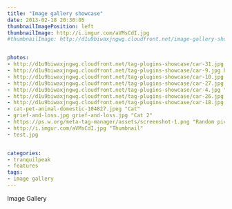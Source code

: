 ```yaml
---
title: "Image gallery showcase"
date: 2013-02-18 20:30:05
thumbnailImagePosition: left
thumbnailImage: http://i.imgur.com/aVMsCdI.jpg
#thumbnailImage: http://d1u9biwaxjngwg.cloudfront.net/image-gallery-showcase/city-140.jpg


photos:
- http://d1u9biwaxjngwg.cloudfront.net/tag-plugins-showcase/car-31.jpg http://d1u9biwaxjngwg.cloudfront.net/tag-plugins-showcase/car-31.jpg "Mercedes"
- http://d1u9biwaxjngwg.cloudfront.net/tag-plugins-showcase/car-9.jpg http://d1u9biwaxjngwg.cloudfront.net/tag-plugins-showcase/car-9.jpg "Lamborghini"
- http://d1u9biwaxjngwg.cloudfront.net/tag-plugins-showcase/car-10.jpg http://d1u9biwaxjngwg.cloudfront.net/tag-plugins-showcase/car-10.jpg "Nissan"
- http://d1u9biwaxjngwg.cloudfront.net/tag-plugins-showcase/car-27.jpg "Mercedes"
- http://d1u9biwaxjngwg.cloudfront.net/tag-plugins-showcase/car-4.jpg "Ferrari"
- http://d1u9biwaxjngwg.cloudfront.net/tag-plugins-showcase/car-26.jpg "Lamborghini"
- http://d1u9biwaxjngwg.cloudfront.net/tag-plugins-showcase/car-18.jpg
- cat-pet-animal-domestic-104827.jpeg "Cat"
- grief-and-loss.jpg grief-and-loss.jpg "Cat 2"
- https://ps.w.org/meta-tag-manager/assets/screenshot-1.png "Random pic"
- http://i.imgur.com/aVMsCdI.jpg "Thumbnail"
- test.jpg


categories:
- tranquilpeak
- features
tags:
- image gallery
---
```


Image Gallery
<!-- more -->
